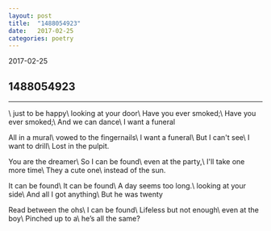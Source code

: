 ```yaml
---
layout: post
title:  "1488054923"
date:   2017-02-25
categories: poetry
---
```


2017-02-25

## 1488054923

---
\\
just to be happy\\
looking at your door\\
Have you ever smoked;\\
Have you ever smoked;\\
And we can dance\\
I want a funeral

All in a mural\\
vowed to the fingernails\\
I want a funeral\\
But I can't see\\
I want to drill\\
Lost in the pulpit.

You are the dreamer\\
So I can be found\\
even at the party,\\
I'll take one more time\\
They a cute one\\
instead of the sun.

It can be found\\
It can be found\\
A day seems too long.\\
looking at your side\\
And all I got anything\\
But he was twenty

Read between the ohs\\
I can be found\\
Lifeless but not enough\\
even at the boy\\
Pinched up to a\\
he’s all the same?
